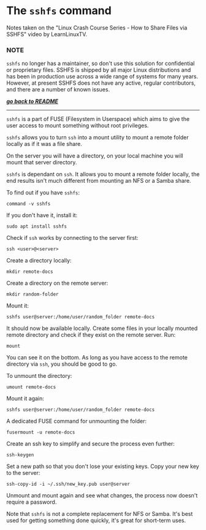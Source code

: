 # The `sshfs` command

Notes taken on the "Linux Crash Course Series - How to Share Files via SSHFS"
video by LearnLinuxTV.

### NOTE 
`sshfs` no longer has a maintainer, so don't use this solution for confidential
or proprietary files. SSHFS is shipped by all major Linux distributions and has
been in production use across a wide range of systems for many years. However,
at present SSHFS does not have any active, regular contributors, and there are
a number of known issues.

[***go back to README***](/README.md)

---

`sshfs` is a part of FUSE (Filesystem in Userspace) which aims to give the user
access to mount something without root privileges. 

`sshfs` allows you to turn `ssh` into a mount utility to mount a remote folder
locally as if it was a file share. 

On the server you will have a directory, on your local machine you will mount
that server directory.

`sshfs` is dependant on `ssh`. It allows you to mount a remote folder locally, 
the end results isn't much different from mounting an NFS or a Samba share. 

To find out if you have `sshfs`:

    command -v sshfs

If you don't have it, install it:

    sudo apt install sshfs

Check if `ssh` works by connecting to the server first:

    ssh <user>@<server>

Create a directory locally:

    mkdir remote-docs

Create a directory on the remote server:

    mkdir random-folder

Mount it:

    sshfs user@server:/home/user/random_folder remote-docs

It should now be available locally. Create some files in your locally mounted
remote directory and check if they exist on the remote server. Run:

    mount

You can see it on the bottom. As long as you have access to the remote
directory via `ssh`, you should be good to go.

To unmount the directory:

    umount remote-docs

Mount it again:

    sshfs user@server:/home/user/random_folder remote-docs

A dedicated FUSE command for unmounting the folder:

    fusermount -u remote-docs

Create an ssh key to simplify and secure the process even further:

    ssh-keygen

Set a new path so that you don't lose your existing keys. Copy your new key to
the server:

    ssh-copy-id -i ~/.ssh/new_key.pub user@server

Unmount and mount again and see what changes, the process now doesn't require a
password.

Note that `sshfs` is not a complete replacement for NFS or Samba. It's best
used for getting something done quickly, it's great for short-term uses.
    
